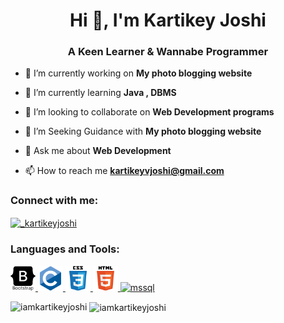 <h1 align="center">Hi 👋, I'm Kartikey Joshi</h1>
<h3 align="center">A Keen Learner & Wannabe Programmer</h3>

- 🔭 I’m currently working on **My photo blogging website**

- 🌱 I’m currently learning **Java , DBMS**

- 👯 I’m looking to collaborate on **Web Development programs**

- 🤝 I’m Seeking Guidance with **My photo blogging website**

- 💬 Ask me about **Web Development**

- 📫 How to reach me **kartikeyvjoshi@gmail.com**

<h3 align="left">Connect with me:</h3>
<p align="left">
<a href="https://instagram.com/_kartikeyjoshi" target="blank"><img align="center" src="https://raw.githubusercontent.com/rahuldkjain/github-profile-readme-generator/master/src/images/icons/Social/instagram.svg" alt="_kartikeyjoshi" height="30" width="40" /></a>
</p>

<h3 align="left">Languages and Tools:</h3>
<p align="left"> <a href="https://getbootstrap.com" target="_blank" rel="noreferrer"> <img src="https://raw.githubusercontent.com/devicons/devicon/master/icons/bootstrap/bootstrap-plain-wordmark.svg" alt="bootstrap" width="40" height="40"/> </a> <a href="https://www.cprogramming.com/" target="_blank" rel="noreferrer"> <img src="https://raw.githubusercontent.com/devicons/devicon/master/icons/c/c-original.svg" alt="c" width="40" height="40"/> </a> <a href="https://www.w3schools.com/css/" target="_blank" rel="noreferrer"> <img src="https://raw.githubusercontent.com/devicons/devicon/master/icons/css3/css3-original-wordmark.svg" alt="css3" width="40" height="40"/> </a> <a href="https://www.w3.org/html/" target="_blank" rel="noreferrer"> <img src="https://raw.githubusercontent.com/devicons/devicon/master/icons/html5/html5-original-wordmark.svg" alt="html5" width="40" height="40"/> </a> <a href="https://www.microsoft.com/en-us/sql-server" target="_blank" rel="noreferrer"> <img src="https://www.svgrepo.com/show/303229/microsoft-sql-server-logo.svg" alt="mssql" width="40" height="40"/> </a> </p>

<p><img align="left" src="https://github-readme-stats.vercel.app/api/top-langs?username=iamkartikeyjoshi&show_icons=true&locale=en&layout=compact" alt="iamkartikeyjoshi" /></p>

<p>&nbsp;<img align="center" src="https://github-readme-stats.vercel.app/api?username=iamkartikeyjoshi&show_icons=true&locale=en" alt="iamkartikeyjoshi" /></p>
